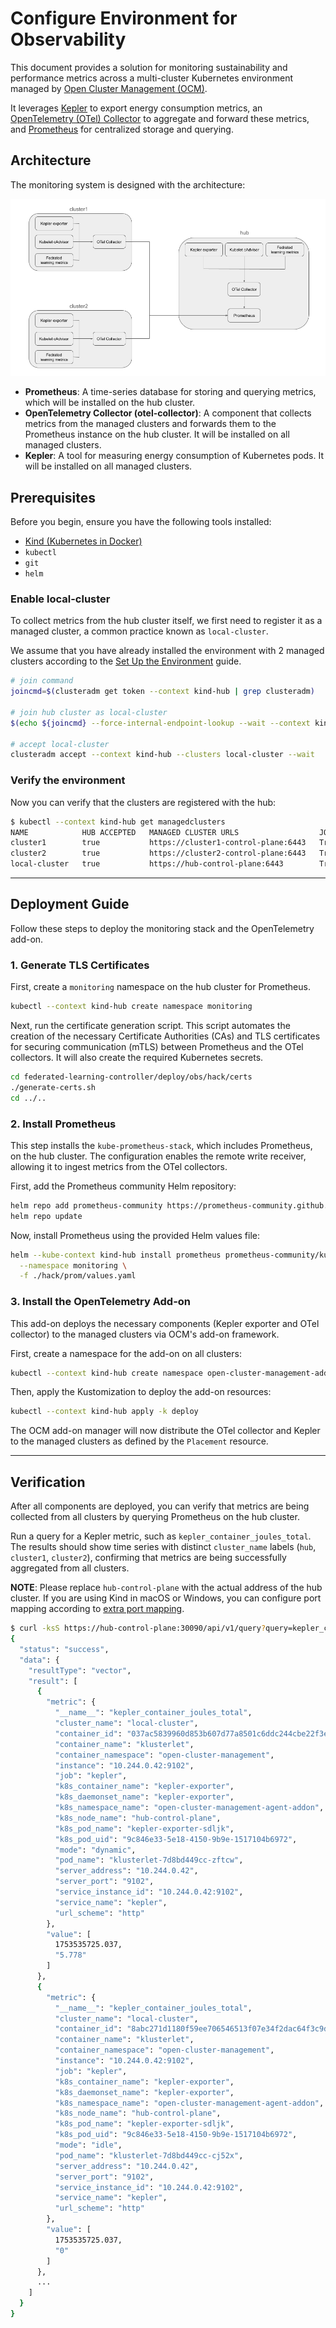 # Configure Environment for Observability

This document provides a solution for monitoring sustainability and performance metrics across a multi-cluster Kubernetes environment managed by [Open Cluster Management (OCM)](https://open-cluster-management.io/).

It leverages [Kepler](https://github.com/sustainable-computing-io/kepler) to export energy consumption metrics, an [OpenTelemetry (OTel) Collector](https://opentelemetry.io/docs/collector/) to aggregate and forward these metrics, and [Prometheus](https://prometheus.io/) for centralized storage and querying.

## Architecture

The monitoring system is designed with the architecture:

![Architecture Diagram](../assets/images/obs_architecture.png)

*   **Prometheus**: A time-series database for storing and querying metrics, which will be installed on the hub cluster.
*   **OpenTelemetry Collector (otel-collector)**: A component that collects metrics from the managed clusters and forwards them to the Prometheus instance on the hub cluster. It will be installed on all managed clusters.
*   **Kepler**: A tool for measuring energy consumption of Kubernetes pods. It will be installed on all managed clusters.

## Prerequisites

Before you begin, ensure you have the following tools installed:

*   [Kind (Kubernetes in Docker)](https://kind.sigs.k8s.io/)
*   `kubectl`
*   `git`
*   `helm`

### Enable local-cluster

To collect metrics from the hub cluster itself, we first need to register it as a managed cluster, a common practice known as `local-cluster`.

We assume that you have already installed the environment with 2 managed clusters according to the [Set Up the Environment](../README.md#set-up-the-environment) guide.

```bash
# join command
joincmd=$(clusteradm get token --context kind-hub | grep clusteradm)

# join hub cluster as local-cluster
$(echo ${joincmd} --force-internal-endpoint-lookup --wait --context kind-hub | sed "s/<cluster_name>/local-cluster/g")

# accept local-cluster
clusteradm accept --context kind-hub --clusters local-cluster --wait
```

### Verify the environment

Now you can verify that the clusters are registered with the hub:

```bash
$ kubectl --context kind-hub get managedclusters
NAME            HUB ACCEPTED   MANAGED CLUSTER URLS                  JOINED   AVAILABLE   AGE
cluster1        true           https://cluster1-control-plane:6443   True     True        3h36m
cluster2        true           https://cluster2-control-plane:6443   True     True        3h36m
local-cluster   true           https://hub-control-plane:6443        True     True        3h35m
```

---

## Deployment Guide

Follow these steps to deploy the monitoring stack and the OpenTelemetry add-on.

### 1. Generate TLS Certificates

First, create a `monitoring` namespace on the hub cluster for Prometheus.

```bash
kubectl --context kind-hub create namespace monitoring
```

Next, run the certificate generation script. This script automates the creation of the necessary Certificate Authorities (CAs) and TLS certificates for securing communication (mTLS) between Prometheus and the OTel collectors. It will also create the required Kubernetes secrets.

```bash
cd federated-learning-controller/deploy/obs/hack/certs
./generate-certs.sh
cd ../..
```

### 2. Install Prometheus

This step installs the `kube-prometheus-stack`, which includes Prometheus, on the hub cluster. The configuration enables the remote write receiver, allowing it to ingest metrics from the OTel collectors.

First, add the Prometheus community Helm repository:

```bash
helm repo add prometheus-community https://prometheus-community.github.io/helm-charts
helm repo update
```

Now, install Prometheus using the provided Helm values file:

```bash
helm --kube-context kind-hub install prometheus prometheus-community/kube-prometheus-stack \
  --namespace monitoring \
  -f ./hack/prom/values.yaml
```

### 3. Install the OpenTelemetry Add-on

This add-on deploys the necessary components (Kepler exporter and OTel collector) to the managed clusters via OCM's add-on framework.

First, create a namespace for the add-on on all clusters:
```bash
kubectl --context kind-hub create namespace open-cluster-management-addon
```

Then, apply the Kustomization to deploy the add-on resources:

```bash
kubectl --context kind-hub apply -k deploy
```

The OCM add-on manager will now distribute the OTel collector and Kepler to the managed clusters as defined by the `Placement` resource.

---

## Verification

After all components are deployed, you can verify that metrics are being collected from all clusters by querying Prometheus on the hub cluster.

Run a query for a Kepler metric, such as `kepler_container_joules_total`. The results should show time series with distinct `cluster_name` labels (`hub`, `cluster1`, `cluster2`), confirming that metrics are being successfully aggregated from all clusters.

**NOTE**: Please replace `hub-control-plane` with the actual address of the hub cluster. If you are using Kind in macOS or Windows, you can configure port mapping according to [extra port mapping](https://kind.sigs.k8s.io/docs/user/configuration/#extra-port-mappings).

```bash
$ curl -ksS https://hub-control-plane:30090/api/v1/query?query=kepler_container_joules_total | jq         
{
  "status": "success",
  "data": {
    "resultType": "vector",
    "result": [
      {
        "metric": {
          "__name__": "kepler_container_joules_total",
          "cluster_name": "local-cluster",
          "container_id": "037ac5839960d853b607d77a8501c6ddc244cbe22f3e6994508662b5ea1376eb",
          "container_name": "klusterlet",
          "container_namespace": "open-cluster-management",
          "instance": "10.244.0.42:9102",
          "job": "kepler",
          "k8s_container_name": "kepler-exporter",
          "k8s_daemonset_name": "kepler-exporter",
          "k8s_namespace_name": "open-cluster-management-agent-addon",
          "k8s_node_name": "hub-control-plane",
          "k8s_pod_name": "kepler-exporter-sdljk",
          "k8s_pod_uid": "9c846e33-5e18-4150-9b9e-1517104b6972",
          "mode": "dynamic",
          "pod_name": "klusterlet-7d8bd449cc-zftcw",
          "server_address": "10.244.0.42",
          "server_port": "9102",
          "service_instance_id": "10.244.0.42:9102",
          "service_name": "kepler",
          "url_scheme": "http"
        },
        "value": [
          1753535725.037,
          "5.778"
        ]
      },
      {
        "metric": {
          "__name__": "kepler_container_joules_total",
          "cluster_name": "local-cluster",
          "container_id": "8abc271d1180f59ee706546513f07e34f2dac64f3c9d91d3641007e90c5fefc3",
          "container_name": "klusterlet",
          "container_namespace": "open-cluster-management",
          "instance": "10.244.0.42:9102",
          "job": "kepler",
          "k8s_container_name": "kepler-exporter",
          "k8s_daemonset_name": "kepler-exporter",
          "k8s_namespace_name": "open-cluster-management-agent-addon",
          "k8s_node_name": "hub-control-plane",
          "k8s_pod_name": "kepler-exporter-sdljk",
          "k8s_pod_uid": "9c846e33-5e18-4150-9b9e-1517104b6972",
          "mode": "idle",
          "pod_name": "klusterlet-7d8bd449cc-cj52x",
          "server_address": "10.244.0.42",
          "server_port": "9102",
          "service_instance_id": "10.244.0.42:9102",
          "service_name": "kepler",
          "url_scheme": "http"
        },
        "value": [
          1753535725.037,
          "0"
        ]
      },
      ...
    ]
  }
}
```